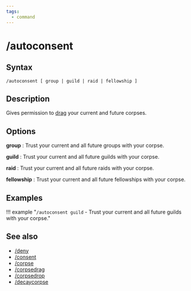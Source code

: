 ```yaml
---
tags:
  - command
---
```


# /autoconsent

## Syntax

<!--cmd-syntax-start-->
```eqcommand
/autoconsent [ group | guild | raid | fellowship ]
```
<!--cmd-syntax-end-->

## Description

<!--cmd-desc-start-->
Gives permission to [drag](cmd-corpse.md) your current and future corpses.
<!--cmd-desc-end-->

## Options

**group**
:   Trust your current and all future groups with your corpse.

**guild**
:   Trust your current and all future guilds with your corpse.

**raid**
:   Trust your current and all future raids with your corpse.

**fellowship**
:   Trust your current and all future fellowships with your corpse.

## Examples

!!! example "`/autoconsent guild` - Trust your current and all future guilds with your corpse."

## See also

- [/deny](cmd-deny.md)
- [/consent](cmd-consent.md)
- [/corpse](cmd-corpse.md)
- [/corpsedrag](cmd-corpsedrag.md)
- [/corpsedrop](cmd-corpsedrop.md)
- [/decaycorpse](cmd-decaycorpse.md)
